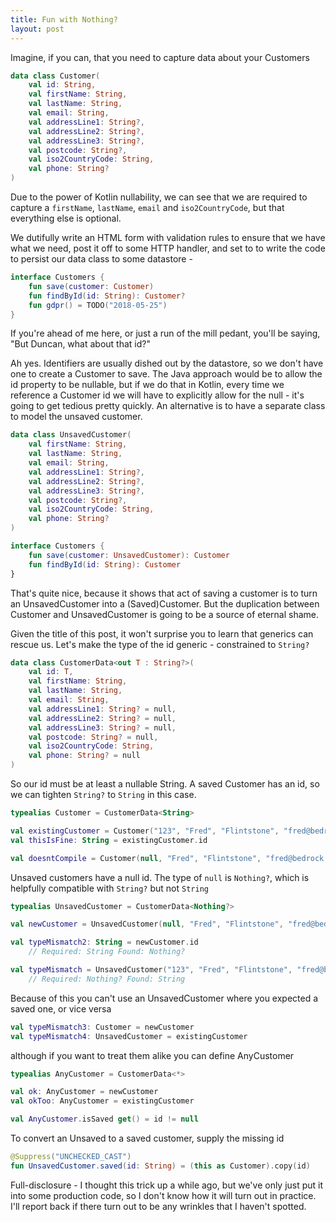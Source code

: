 ```yaml
---
title: Fun with Nothing?
layout: post
---
```

Imagine, if you can, that you need to capture data about your Customers

```kotlin
data class Customer(
    val id: String,
    val firstName: String,
    val lastName: String,
    val email: String,
    val addressLine1: String?,
    val addressLine2: String?,
    val addressLine3: String?,
    val postcode: String?,
    val iso2CountryCode: String,
    val phone: String?
)
```

Due to the power of Kotlin nullability, we can see that we are required to capture a `firstName`, `lastName`, `email` and `iso2CountryCode`, but that everything else is optional.

We dutifully write an HTML form with validation rules to ensure that we have what we need, post it off to some HTTP handler, and set to to write the code to persist our data class to some datastore -

```kotlin
interface Customers {
    fun save(customer: Customer)
    fun findById(id: String): Customer?
    fun gdpr() = TODO("2018-05-25")
}
```

If you're ahead of me here, or just a run of the mill pedant, you'll be saying, "But Duncan, what about that id?"

Ah yes. Identifiers are usually dished out by the datastore, so we don't have one to create a Customer to save. The Java approach would be to allow the id property to be nullable, but if we do that in Kotlin, every time we reference a Customer id we will have to explicitly allow for the null - it's going to get tedious pretty quickly.
An alternative is to have a separate class to model the unsaved customer.

```kotlin
data class UnsavedCustomer(
    val firstName: String,
    val lastName: String,
    val email: String,
    val addressLine1: String?,
    val addressLine2: String?,
    val addressLine3: String?,
    val postcode: String?,
    val iso2CountryCode: String,
    val phone: String?
)

interface Customers {
    fun save(customer: UnsavedCustomer): Customer
    fun findById(id: String): Customer
}
```

That's quite nice, because it shows that act of saving a customer is to turn an UnsavedCustomer into a (Saved)Customer. But the duplication between Customer and UnsavedCustomer is going to be a source of eternal shame.

Given the title of this post, it won't surprise you to learn that generics can rescue us. Let's make the type of the id
generic - constrained to `String?`

```kotlin
data class CustomerData<out T : String?>(
    val id: T,
    val firstName: String,
    val lastName: String,
    val email: String,
    val addressLine1: String? = null,
    val addressLine2: String? = null,
    val addressLine3: String? = null,
    val postcode: String? = null,
    val iso2CountryCode: String,
    val phone: String? = null
)
```

So our id must be at least a nullable String. A saved Customer has an id, so we can tighten `String?` to `String` in this case.

```kotlin
typealias Customer = CustomerData<String>

val existingCustomer = Customer("123", "Fred", "Flintstone", "fred@bedrock.org", iso2CountryCode = "US")
val thisIsFine: String = existingCustomer.id

val doesntCompile = Customer(null, "Fred", "Flintstone", "fred@bedrock.org", iso2CountryCode = "US")
```

Unsaved customers have a null id. The type of `null` is `Nothing?`, which is helpfully compatible with `String?` but not `String`

```kotlin
typealias UnsavedCustomer = CustomerData<Nothing?>

val newCustomer = UnsavedCustomer(null, "Fred", "Flintstone", "fred@bedrock.org", iso2CountryCode = "US")

val typeMismatch2: String = newCustomer.id
    // Required: String Found: Nothing?

val typeMismatch = UnsavedCustomer("123", "Fred", "Flintstone", "fred@bedrock.org", iso2CountryCode = "US")
    // Required: Nothing? Found: String

```

Because of this you can't use an UnsavedCustomer where you expected a saved one, or vice versa

```kotlin
val typeMismatch3: Customer = newCustomer
val typeMismatch4: UnsavedCustomer = existingCustomer
```

although if you want to treat them alike you can define AnyCustomer

```kotlin
typealias AnyCustomer = CustomerData<*>

val ok: AnyCustomer = newCustomer
val okToo: AnyCustomer = existingCustomer

val AnyCustomer.isSaved get() = id != null
```

To convert an Unsaved to a saved customer, supply the missing id

```kotlin
@Suppress("UNCHECKED_CAST")
fun UnsavedCustomer.saved(id: String) = (this as Customer).copy(id)
```

Full-disclosure - I thought this trick up a while ago, but we've only just put it into some production code, so I don't know how it will turn out in practice. I'll report back if there turn out to be any wrinkles that I haven't spotted.

